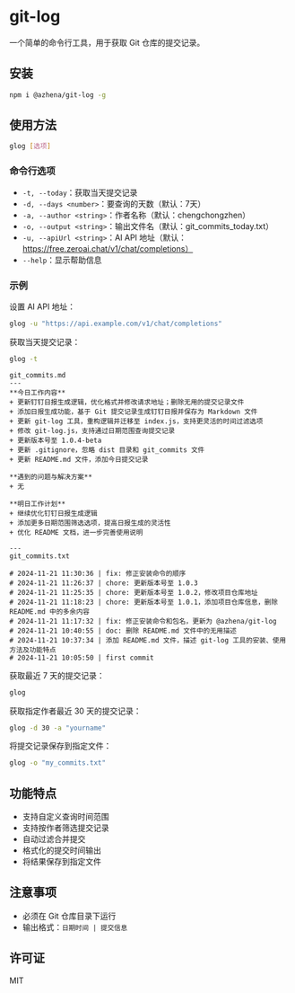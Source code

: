 # git-log

一个简单的命令行工具，用于获取 Git 仓库的提交记录。

## 安装

```bash
npm i @azhena/git-log -g 
```

## 使用方法

```bash
glog [选项]
```

### 命令行选项

* `-t, --today`：获取当天提交记录
* `-d, --days <number>`：要查询的天数（默认：7天）
* `-a, --author <string>`：作者名称（默认：chengchongzhen）
* `-o, --output <string>`：输出文件名（默认：git_commits_today.txt）
* `-u, --apiUrl <string>`：AI API 地址（默认：https://free.zeroai.chat/v1/chat/completions）
* `--help`：显示帮助信息

### 示例

设置 AI API 地址：

```bash
glog -u "https://api.example.com/v1/chat/completions"
```

获取当天提交记录：

```bash
glog -t
```

```
git_commits.md
---
**今日工作内容**  
+ 更新钉钉日报生成逻辑，优化格式并修改请求地址；删除无用的提交记录文件  
+ 添加日报生成功能，基于 Git 提交记录生成钉钉日报并保存为 Markdown 文件  
+ 更新 git-log 工具，重构逻辑并迁移至 index.js，支持更灵活的时间过滤选项  
+ 修改 git-log.js，支持通过日期范围查询提交记录  
+ 更新版本号至 1.0.4-beta  
+ 更新 .gitignore，忽略 dist 目录和 git_commits 文件  
+ 更新 README.md 文件，添加今日提交记录  

**遇到的问题与解决方案**  
+ 无

**明日工作计划**  
+ 继续优化钉钉日报生成逻辑  
+ 添加更多日期范围筛选选项，提高日报生成的灵活性  
+ 优化 README 文档，进一步完善使用说明  

---
git_commits.txt

# 2024-11-21 11:30:36 | fix: 修正安装命令的顺序
# 2024-11-21 11:26:37 | chore: 更新版本号至 1.0.3
# 2024-11-21 11:25:35 | chore: 更新版本号至 1.0.2，修改项目仓库地址
# 2024-11-21 11:18:23 | chore: 更新版本号至 1.0.1，添加项目仓库信息，删除 README.md 中的多余内容
# 2024-11-21 11:17:32 | fix: 修正安装命令和包名，更新为 @azhena/git-log
# 2024-11-21 10:40:55 | doc: 删除 README.md 文件中的无用描述
# 2024-11-21 10:37:34 | 添加 README.md 文件，描述 git-log 工具的安装、使用方法及功能特点
# 2024-11-21 10:05:50 | first commit
```

获取最近 7 天的提交记录：

```bash
glog

```

获取指定作者最近 30 天的提交记录：

```bash
glog -d 30 -a "yourname"
```

将提交记录保存到指定文件：

```bash
glog -o "my_commits.txt"
```

## 功能特点

* 支持自定义查询时间范围
* 支持按作者筛选提交记录
* 自动过滤合并提交
* 格式化的提交时间输出
* 将结果保存到指定文件

## 注意事项

* 必须在 Git 仓库目录下运行
* 输出格式：`日期时间 | 提交信息`

## 许可证

MIT
